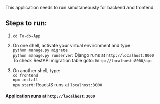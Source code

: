 This application needs to run simultaneously for backend and frontend.  

## Steps to run:  

1. `cd To-do-App`  

2. On one shell, activate your virtual environment and type  
`python manage.py migrate`  
`python manage.py runserver`: Django runs at `http://localhost:8000`  
To check RestAPI migration table goto: `http://localhost:8000/api`  

3. On another shell, type:  
`cd frontend`  
`npm install`  
`npm start`: ReactJS runs at `localhost:3000`  


#### Application runs at `http://localhost:3000`
                                                         
